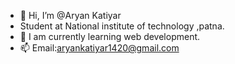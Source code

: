 - 👋 Hi, I’m @Aryan Katiyar
- Student at National institute of technology ,patna.
- 👀 I am currently learning web development.
- 📫 Email:aryankatiyar1420@gmail.com

<!---
inumaki/inumaki is a ✨ special ✨ repository because its `README.md` (this file) appears on your GitHub profile.
You can click the Preview link to take a look at your changes.
--->
